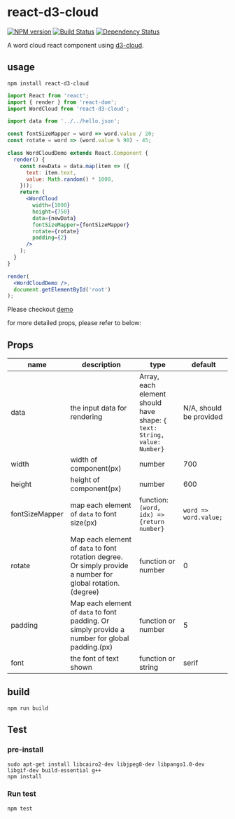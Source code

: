 # react-d3-cloud

[![NPM version][npm-image]][npm-url]
[![Build Status][travis-image]][travis-url]
[![Dependency Status][david_img]][david_site]

A word cloud react component using [d3-cloud](https://github.com/jasondavies/d3-cloud).

## usage
```
npm install react-d3-cloud
```

```jsx
import React from 'react';
import { render } from 'react-dom';
import WordCloud from 'react-d3-cloud';

import data from '../../hello.json';

const fontSizeMapper = word => word.value / 20;
const rotate = word => (word.value % 90) - 45;

class WordCloudDemo extends React.Component {
  render() {
    const newData = data.map(item => ({
      text: item.text,
      value: Math.random() * 1000,
    }));
    return (
      <WordCloud
        width={1000}
        height={750}
        data={newData}
        fontSizeMapper={fontSizeMapper}
        rotate={rotate}
        padding={2}
      />
    );
  }
}

render(
  <WordCloudDemo />,
  document.getElementById('root')
);
```

Please checkout [demo](https://yoctol.github.com/react-d3-cloud)

for more detailed props, please refer to below:


## Props

name | description | type | default
-----|-------------|------|--------
data|the input data for rendering|Array, each element should have shape: `{ text: String, value: Number}`|N/A, should be provided
width|width of component(px) |number|700
height|height of component(px)|number|600
fontSizeMapper|map each element of `data` to font size(px)|function: `(word, idx) => {return number}`|`word => word.value;`
rotate|Map each element of `data` to font rotation degree. Or simply provide a number for global rotation.(degree)|function or number|0
padding|Map each element of `data` to font padding. Or simply provide a number for global padding.(px)|function or number|5
font|the font of text shown|function or string|serif


## build
```
npm run build
```

## Test

### pre-install
```
sudo apt-get install libcairo2-dev libjpeg8-dev libpango1.0-dev libgif-dev build-essential g++
npm install
```

### Run test
```
npm test
```

[npm-image]: https://img.shields.io/npm/v/react-d3-cloud.svg?style=flat-square
[npm-url]: https://npmjs.org/package/react-d3-cloud
[travis-image]: https://travis-ci.org/Yoctol/react-d3-cloud.svg?branch=master
[travis-url]: https://travis-ci.org/Yoctol/react-d3-cloud
[david_img]: https://david-dm.org/Yoctol/react-d3-cloud.svg
[david_site]: https://david-dm.org/Yoctol/react-d3-cloud


